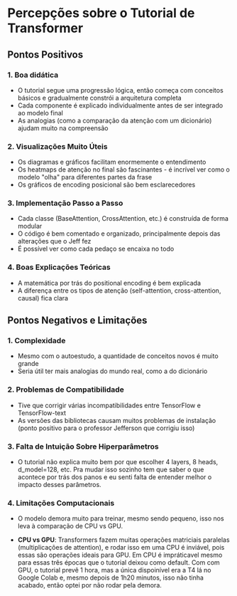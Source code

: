 # Percepções sobre o Tutorial de Transformer

## Pontos Positivos

### 1. **Boa didática**
- O tutorial segue uma progressão lógica, então começa com conceitos básicos e gradualmente constrói a arquitetura completa
- Cada componente é explicado individualmente antes de ser integrado ao modelo final
- As analogias (como a comparação da atenção com um dicionário) ajudam muito na compreensão

### 2. **Visualizações Muito Úteis**
- Os diagramas e gráficos facilitam enormemente o entendimento
- Os heatmaps de atenção no final são fascinantes - é incrível ver como o modelo "olha" para diferentes partes da frase
- Os gráficos de encoding posicional são bem esclarecedores

### 3. **Implementação Passo a Passo**
- Cada classe (BaseAttention, CrossAttention, etc.) é construída de forma modular
- O código é bem comentado e organizado, principalmente depois das alterações que o Jeff fez
- É possível ver como cada pedaço se encaixa no todo

### 4. **Boas Explicações Teóricas**
- A matemática por trás do positional encoding é bem explicada
- A diferença entre os tipos de atenção (self-attention, cross-attention, causal) fica clara

## Pontos Negativos e Limitações

### 1. **Complexidade**
- Mesmo com o autoestudo, a quantidade de conceitos novos é muito grande
- Seria útil ter mais analogias do mundo real, como a do dicionário

### 2. **Problemas de Compatibilidade**
- Tive que corrigir várias incompatibilidades entre TensorFlow e TensorFlow-text
- As versões das bibliotecas causam muitos problemas de instalação (ponto positivo para o professor Jefferson que corrigiu isso)

### 3. **Falta de Intuição Sobre Hiperparâmetros**
- O tutorial não explica muito bem por que escolher 4 layers, 8 heads, d_model=128, etc. Pra mudar isso sozinho tem que saber o que acontece por trás dos panos e eu senti falta de entender melhor o impacto desses parâmetros.

### 4. **Limitações Computacionais**
- O modelo demora muito para treinar, mesmo sendo pequeno, isso nos leva à comparação de CPU vs GPU.

- **CPU vs GPU**: Transformers fazem muitas operações matriciais paralelas (multiplicações de attention), e rodar isso em uma CPU é inviável, pois essas são operações ideais para GPU. Em CPU é impráticavel mesmo para essas três épocas que o tutorial deixou como default. Com com GPU, o tutorial prevê 1 hora, mas a única dispoinível era a T4 lá no Google Colab e, mesmo depois de 1h20 minutos, isso não tinha acabado, então optei por não rodar pela demora.